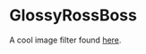 # GlossyRossBoss

A cool image filter found [here](https://www.codeproject.com/Articles/996192/Some-Cool-Image-Effects).
